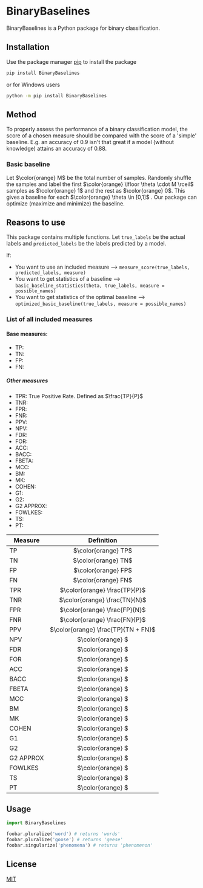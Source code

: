 # BinaryBaselines

BinaryBaselines is a Python package for binary classification. 

## Installation

Use the package manager [pip](https://pip.pypa.io/en/stable/) to install the package

```bash
pip install BinaryBaselines
```

or for Windows users

```bash
python -m pip install BinaryBaselines
```



## Method
To properly assess the performance of a binary classification model, the score of a chosen measure should be compared with the score of a 'simple' baseline. E.g. an accuracy of 0.9 isn't that great if a model (without knowledge) attains an accuracy of 0.88. 

### Basic baseline
Let $\color{orange} M$  be the total number of samples. Randomly shuffle the samples and label the first $\color{orange} \lfloor \theta \cdot M \rceil$ samples as $\color{orange} 1$ and the rest as $\color{orange} 0$. This gives a baseline for each $\color{orange} \theta \in [0,1]$ . Our package can optimize (maximize and minimize) the baseline.

## Reasons to use
This package contains multiple functions. Let `true_labels` be the actual labels and `predicted_labels` be the labels predicted by a model.

If: 
* You want to use an included measure --> `measure_score(true_labels, predicted_labels, measure)`
* You want to get statistics of a baseline --> `basic_baseline_statistics(theta, true_labels, measure = possible_names)`
* You want to get statistics of the optimal baseline --> `optimized_basic_baseline(true_labels, measure = possible_names)`

### List of all included measures

#### Base measures:
* TP:
* TN:
* FP:
* FN:

##### Other measures
* TPR: True Positive Rate. Defined as $\frac{TP}{P}$
* TNR:
* FPR:
* FNR:
* PPV:
* NPV:
* FDR:
* FOR:
* ACC:
* BACC:
* FBETA:
* MCC:
* BM:
* MK:
* COHEN:
* G1:
* G2:
* G2 APPROX:
* FOWLKES:
* TS:
* PT:


|  Measure  | Definition  |
|---|:---:|
| TP | $\color{orange} TP$|
| TN | $\color{orange} TN$|
| FP | $\color{orange} FP$|
| FN | $\color{orange} FN$|
| TPR | $\color{orange} \frac{TP}{P}$|
| TNR | $\color{orange} \frac{TN}{N}$|
| FPR | $\color{orange} \frac{FP}{N}$|
| FNR | $\color{orange} \frac{FN}{P}$|
| PPV | $\color{orange} \frac{TP}{TN + FN}$|
| NPV | $\color{orange} $|
| FDR | $\color{orange} $|
| FOR | $\color{orange} $|
| ACC | $\color{orange} $|
| BACC | $\color{orange} $|
| FBETA | $\color{orange} $|
| MCC | $\color{orange} $|
| BM | $\color{orange} $|
| MK | $\color{orange} $|
| COHEN | $\color{orange} $|
| G1 | $\color{orange} $|
| G2 | $\color{orange} $|
| G2 APPROX | $\color{orange} $|
| FOWLKES | $\color{orange} $|
| TS | $\color{orange} $|
| PT | $\color{orange} $|

## Usage


```python
import BinaryBaselines

foobar.pluralize('word') # returns 'words'
foobar.pluralize('goose') # returns 'geese'
foobar.singularize('phenomena') # returns 'phenomenon'
```



## License
[MIT](https://choosealicense.com/licenses/mit/)